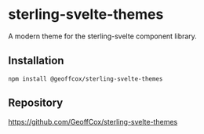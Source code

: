 # sterling-svelte-themes

A modern theme for the sterling-svelte component library.

## Installation

```
npm install @geoffcox/sterling-svelte-themes
```

## Repository

https://github.com/GeoffCox/sterling-svelte-themes
